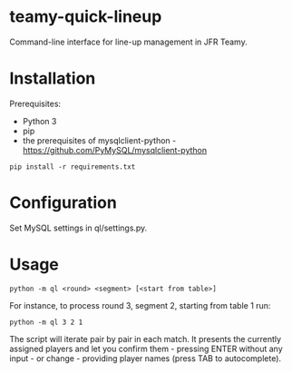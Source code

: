 # teamy-quick-lineup
Command-line interface for line-up management in JFR Teamy.

# Installation

Prerequisites:

* Python 3
* pip
* the prerequisites of mysqlclient-python - https://github.com/PyMySQL/mysqlclient-python

```
pip install -r requirements.txt
```

# Configuration

Set MySQL settings in ql/settings.py.

# Usage

```
python -m ql <round> <segment> [<start from table>]
```

For instance, to process round 3, segment 2, starting from table 1 run:

```
python -m ql 3 2 1
```

The script will iterate pair by pair in each match. It presents the currently assigned players and let you confirm them - pressing ENTER without any input - or change - providing player names (press TAB to autocomplete).
